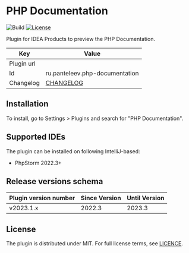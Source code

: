 # PHP Documentation

![Build](https://github.com/saundefined/php-documentation/actions/workflows/test.yml/badge.svg)
[![License](https://img.shields.io/github/license/saundefined/php-documentation?style=flat-square)](https://plugins.jetbrains.com/plugin/14703)

<!-- Plugin description -->
Plugin for IDEA Products to preview the PHP Documentation.
<!-- Plugin description end -->

| Key        | Value                                                  |
|------------|--------------------------------------------------------|
| Plugin url |  |
| Id         | ru.panteleev.php-documentation                               |
| Changelog  | [CHANGELOG](CHANGELOG.md)                              |

## Installation

To install, go to Settings > Plugins and search for "PHP Documentation".

## Supported IDEs

The plugin can be installed on following IntelliJ-based:

* PhpStorm 2022.3+

## Release versions schema

| Plugin version number | Since Version | Until Version |
|-----------------------|---------------|---------------|
| v2023.1.x             | 2022.3        | 2023.3        |

## License

The plugin is distributed under MIT.
For full license terms, see [LICENCE](LICENCE.md).